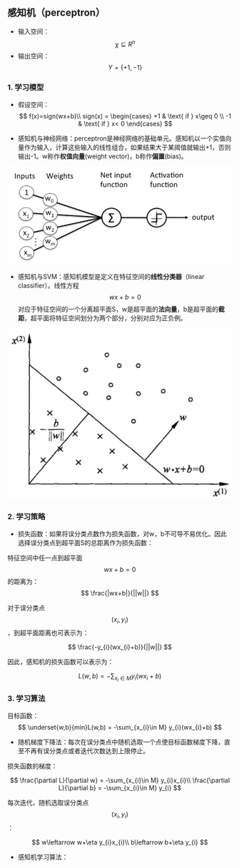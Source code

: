 ## 感知机（perceptron）

- 输入空间：$$\chi \subseteq R^{n}$$
- 输出空间：$$Y = \{+1,-1\}$$


### 1. 学习模型
- 假设空间：
$$
f(x)=sign(wx+b)\\
sign(x) = \begin{cases}
+1 & \text{ if } x\geq 0 \\ 
 -1 & \text{ if } x< 0
\end{cases}
$$

- 感知机与神经网络：perceptron是神经网络的基础单元。感知机以一个实值向量作为输入，计算这些输入的线性组合，如果结果大于某阈值就输出+1，否则输出-1。w称作**权值向量**(weight vector)，b称作**偏置**(bias)。

![](/assets/perceptron-1.png)

- 感知机与SVM：感知机模型是定义在特征空间的**线性分类器**（linear classifier）。线性方程$$wx+b=0$$对应于特征空间的一个分离超平面S，w是超平面的**法向量**，b是超平面的**截距**，超平面将特征空间划分为两个部分，分别对应为正负例。

![](/assets/perceptron-2.png)

### 2. 学习策略
- 损失函数：如果将误分类点数作为损失函数，对w，b不可导不易优化。因此选择误分类点到超平面S的总距离作为损失函数：

特征空间中任一点到超平面$$wx+b=0$$的距离为：
$$
\frac{|wx+b|}{||w||} 
$$

对于误分类点$$(x_{i},y_{i})$$，到超平面距离也可表示为：

$$
\frac{-y_{i}(wx_{i}+b)}{||w||} 
$$

因此，感知机的损失函数可以表示为：

$$
L(w,b) = -\sum_{x_{i}\in M} y_{i}(wx_{i}+b)
$$

### 3. 学习算法
目标函数：
$$
\underset{w,b}{min}L(w,b) = -\sum_{x_{i}\in M} y_{i}(wx_{i}+b)
$$

- 随机梯度下降法：每次在误分类点中随机选取一个点使目标函数梯度下降，直至不再有误分类点或者迭代次数达到上限停止。

损失函数的梯度：

$$
\frac{\partial L}{\partial w} = -\sum_{x_{i}\in M} y_{i}x_{i}\\
\frac{\partial L}{\partial b} = -\sum_{x_{i}\in M} y_{i}
$$

每次迭代，随机选取误分类点$$(x_{i},y_{i})$$：

$$
w\leftarrow w+\eta y_{i}x_{i}\\
b\leftarrow b+\eta y_{i}
$$

- 感知机学习算法：
















